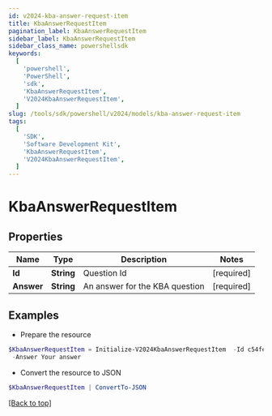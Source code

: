 ```yaml
---
id: v2024-kba-answer-request-item
title: KbaAnswerRequestItem
pagination_label: KbaAnswerRequestItem
sidebar_label: KbaAnswerRequestItem
sidebar_class_name: powershellsdk
keywords:
  [
    'powershell',
    'PowerShell',
    'sdk',
    'KbaAnswerRequestItem',
    'V2024KbaAnswerRequestItem',
  ]
slug: /tools/sdk/powershell/v2024/models/kba-answer-request-item
tags:
  [
    'SDK',
    'Software Development Kit',
    'KbaAnswerRequestItem',
    'V2024KbaAnswerRequestItem',
  ]
---
```


# KbaAnswerRequestItem

## Properties

| Name       | Type       | Description                    | Notes      |
| ---------- | ---------- | ------------------------------ | ---------- |
| **Id**     | **String** | Question Id                    | [required] |
| **Answer** | **String** | An answer for the KBA question | [required] |

## Examples

- Prepare the resource

```powershell
$KbaAnswerRequestItem = Initialize-V2024KbaAnswerRequestItem  -Id c54fee53-2d63-4fc5-9259-3e93b9994135 `
 -Answer Your answer
```

- Convert the resource to JSON

```powershell
$KbaAnswerRequestItem | ConvertTo-JSON
```

[[Back to top]](#)
